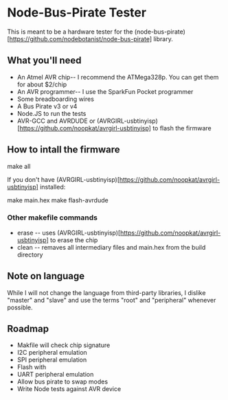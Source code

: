 # Node-Bus-Pirate Tester

This is meant to be a hardware tester for the (node-bus-pirate)[https://github.com/nodebotanist/node-bus-pirate] library.

## What you'll need

* An Atmel AVR chip-- I recommend the ATMega328p. You can get them for about $2/chip
* An AVR programmer-- I use the SparkFun Pocket programmer
* Some breadboarding wires
* A Bus Pirate v3 or v4
* Node.JS to run the tests
* AVR-GCC and AVRDUDE or (AVRGIRL-usbtinyisp)[https://github.com/noopkat/avrgirl-usbtinyisp] to flash the firmware

## How to intall the firmware

make all

If you don't have (AVRGIRL-usbtinyisp)[https://github.com/noopkat/avrgirl-usbtinyisp] installed:

make main.hex
make flash-avrdude

### Other makefile commands

* erase -- uses (AVRGIRL-usbtinyisp)[https://github.com/noopkat/avrgirl-usbtinyisp] to erase the chip
* clean -- remaves all intermediary files and main.hex from the build directory

## Note on language

While I will not change the language from third-party libraries, I dislike "master" and "slave" and use the terms "root" and "peripheral" whenever possible.

## Roadmap

* Makfile will check chip signature
* I2C peripheral emulation
* SPI peripheral emulation
* Flash with 
* UART peripheral emulation
* Allow bus pirate to swap modes
* Write Node tests against AVR device
